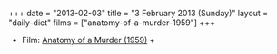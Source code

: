 +++
date = "2013-02-03"
title = "3 February 2013 (Sunday)"
layout = "daily-diet"
films = ["anatomy-of-a-murder-1959"]
+++

<ul>
<li class="entry Film">Film: <a href="/films/anatomy-of-a-murder-1959">Anatomy of a Murder (1959)</a> +</li>
</ul>